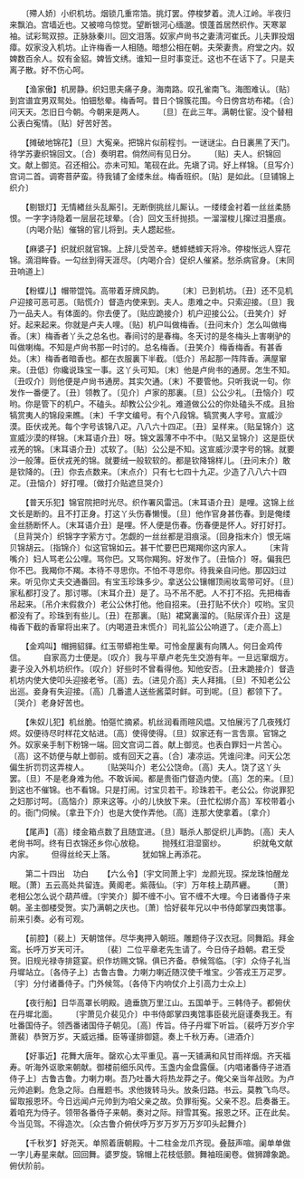 <!-- { "loadSidebar": true } -->
　　〔殢人娇〕小织机坊。烟锁几重帘箔。挑灯罢。停梭梦着。流人江岭。半夜归来飘泊。宫墙近也。又被啼乌惊觉。望断银河心缅邈。恨蓬首居然织作。天寒翠袖。试彩鸳双掠。正脉脉秦川。回文泪落。奴家卢尙书之妻淸河崔氏。儿夫罪投烟瘴。奴家没入机坊。止许梅香一人相随。暗想公相在朝。夫荣妻贵。府堂之内。奴婢数百余人。奴有金貂。婢皆文绣。谁知一旦时事变迁。这也不在话下了。只是夫离子散。好不伤心呵。 

　　【渔家傲】机房静。织妇思夫痛子身。海南路。叹孔雀南飞。海图难认。〔贴〕到宫谱宜男双鸳处。怕钿愁晕。梅香呵。昔日个锦簇花围。今日傍宫坊布裙。〔合〕问天天。怎旧日今朝。今朝来是两人。 
　　〔旦〕在此三年。满朝仕宦。没个替相公表白寃情。〔贴〕好苦好苦。 

　　【摊破地锦花】〔旦〕大寃亲。把锦片似前程刌。一谜谜尘。白日裏黑了天门。待学苏妻织锦回文。〔合〕奏明君。倘然间有见日分。 
　　〔贴〕夫人。织锦回文。献上御览。召还相公。亦未可知。笔砚在此。先塡了词。好上样锦。〔旦写介〕宫词二首。调寄菩萨蛮。待我铺了金缕朱丝。梅香班织。〔贴〕是如此。〔旦铺锦上织介〕 

　　【剔银灯】无情緖丝头乱厮引。无断倒挑丝儿厮认。一缕缕金衬着一丝丝柔肠恨。一字字诗隐着一层层花球晕。〔合〕回文玉纤抛损。一溜溜梭儿撺过泪墨痕。 
　　〔内喝介贴〕催锦的官儿将到。夫人趱起些。 

　　【麻婆子】织就织就官锦。上辞儿受苦辛。蟋蟀蟋蟀天将冷。停梭怅远人穿花锦。滴泪眸昏。一勾丝到得天涯尽。〔内喝介合〕促织人催紧。愁杀病官身。〔末同丑响道上〕 

　　【粉蝶儿】帽带馄饨。高带着牙牌风韵。 
　　〔末〕已到机坊。〔丑〕还不见机户迎接可恶可恶。〔贴慌介〕督造内使来到。夫人。患难之中。只索迎接。〔旦〕我乃一品夫人。有体面的。你去便了。〔贴应跪接介〕机户迎接公公。〔丑笑介〕好好。起来起来。你就是卢夫人哩。〔贴〕机户叫做梅香。〔丑问末介〕怎么叫做梅香。〔末〕梅香者丫头之总名也。春间讨的是春梅。冬天讨的是冬梅头上害喇驴的叫做喇梅。不知是卢尙书那一时讨的。总名梅香。〔丑笑介〕梅香梅香。有甚香处。〔末〕梅香者暗香也。都在衣服裏下半截。〔低介〕吊起那一阵阵香。满屋窜来。〔丑低〕你纔说珠宝一事。这丫头可知。〔末〕他是卢尙书的通房。怎生不知。〔丑叹介〕则他便是卢尙书通房。其实欠通。〔末〕不要管他。只听我说一句。你发作一番便了。〔丑〕领教了。〔见介〕卢家的那裏。〔旦〕公公少礼。〔丑恼介〕哎哟。你是管下的机户。不磕头。却教公公少礼。难道做公公的你处磕头不成。且抬犒赏夷人的锦段来瞧。〔末〕千字文编号。有个八段锦。犒赏夷人字号。宣威沙漠。臣伏戎羌。每个字号该锦八疋。八八六十四疋。〔丑〕呈样来。〔贴呈锦介〕这宣威沙漠的样锦。〔末耳语介丑〕呀。锦文嚣薄不中不中。〔贴又呈锦介〕这是臣伏戎羌的锦。〔末耳语介丑〕忒软了。〔贴〕公公是不知。这宣威沙漠字号的锦。就要沙一般薄。臣伏戎羌的锦。就要绒一般软软的。都是钦降锦样儿。〔丑问末介〕敢是钦降的。〔丑〕你去点数来。〔末点介〕只有七七四十九疋。少造了八八六十四疋。〔丑恼介〕好打哩。〔做打介贴遮旦哭介〕 

　　【普天乐犯】锦官院把时光尽。织作署风雷迅。〔末耳语介丑〕是哩。这锦上丝文长是断的。且不打正身。打这丫头伤春懒慢。〔旦〕他作官身甚伤春。到是俺缕金丝肠断怀人。〔末耳语介丑〕是哩。怀人便是伤春。伤春便是怀人。好打好打。〔旦背哭介〕织锦字字萦方寸。怎觑的一丝丝都是泪痕滚。〔回身指末介〕恨无端贝锦胡云。〔指锦介〕似这官锦如云。甚干忙要巴巴羯羯你这内家人。 
　　〔末背嘴介〕妇人骂老公公哩。骂你巴。又骂你羯狗。好发作了。〔丑恼介〕呀。偏我巴你不巴。我羯你不羯。本待不寻思你。不怕不寻思你。待我亲自问他。那囚妇过来。听见你丈夫交通番回。有宝玉珍珠多少。拿送公公镶帽顶闹妆鸾带可好。〔旦〕家私都打没了。那讨哪。〔末耳介丑〕是了。马不吊不肥。人不打不招。先把梅香吊起来。〔吊介末假救介〕老公公休打他。他自招来。〔丑打贴不伏介〕哎哟。宝贝都没有了。珍珠到有些儿。〔丑〕在那裏。〔贴〕裙窝裏溜的。〔贴尿诨介丑〕这是梅香下截的香窜将出来了。〔内喝道丑末慌介〕司礼监公公响道了。〔走介高上〕 

　　【金鸡叫】帽拥貂貚。红玉带蟒袍生晕。可怜金屋裏有向隅人。何日金鸡传信。 
　　自家高力士便是。〔叹介〕我与平章卢老先生交游有年。一旦远窜烟方。妻子没入外机坊织作。〔叹介〕好些时不曾看得他。知他安否。〔丑末跪接介〕督造机坊内使大使叩头迎接老爷。〔高〕去。〔进见介高〕夫人拜揖。〔旦〕不知老公公出巡。妾身有失迎接。〔高〕几番遣人送些酱菜时鲜。可到呢。〔旦〕都领下了。〔哭介〕老身好苦也。 

　　【朱奴儿犯】机丝脆。怕彄忙摘紧。机丝润看雨暄风煴。又怕展污了几夜残灯烬。奴便待尽时样花文帖进。〔高〕使得使得。〔旦〕奴家还有一言吿禀。官锦之外。奴家亲手制下粉锦一端。回文宫词二首。献上御览。也表白罪妇一片苦心。〔高〕这不妨便与献上御前。或有回天之喜。〔合〕凄凉运。凭谁问津。问天公怎偏生折罚罚这弄梭人。 
　　〔贴哭叫介〕老公公饶命。〔高〕夫人。饶了这丫头罢。〔旦〕不是老身难为他。不敢诉闻。都是贵衙门督造内使。〔高〕怎的来。〔旦〕到这也不催锦。也不看锦。只是打闹。讨宝贝若干。珍珠若干。老公公。你说罪犯之妇那讨呵。〔高恼介〕原来这等。小的儿快放下来。〔丑忙松绑介高〕军校带着小的。衙门伺候。〔拿丑下介〕也是大使作弄他。〔高〕连那大使拿着。〔拿介〕 

　　【尾声】〔高〕缕金箱点数了且随宜进。〔旦〕聒杀人那促织儿声韵。〔高〕夫人老尙书呵。终有日衣锦还乡你心放稳。 
　　抛残红泪湿窗纱。　　　　织就龟文献内家。 
　　但得丝纶天上落。　　　　犹如锦上再添花。 

　　第二十四出　功白 
　　【六么令】〔宇文同萧上宇〕龙颜光现。探龙珠怕醒龙眠。〔萧〕五云高处共留连。黄阁老。紫薇仙。〔宇〕万年枝上葫芦纒。 
　　〔萧〕老相公怎么说个葫芦缠。〔宇笑介〕脚不缠不小。官不缠不大哩。今日诸番侍子来朝。圣主御楼受贺。实乃满朝之庆也。〔萧〕恰好裴年兄以中书侍郞掌四夷馆事。前来引奏。必有可观。 

　　【前腔】〔裴上〕天朝馆伴。尽华夷押入朝班。雕题侍子汉衣冠。同舞蹈。拜金鸾。长呼万岁天可汗。 
　　〔裴〕二位平章老先生请了。今日侍子趋朝。君王受贺。旧规光禄寺排筵宴。织作坊赐文锦。俱已齐备。恭候驾临。〔宇〕众侍子礼当丹墀站立。〔各侍子上〕古鲁古鲁。力喇力喇近随汉使千堆宝。少答戎王万疋罗。〔宇〕分付诸番侍子。门外候驾。〔各侍下内响仗介上引高力士众上〕 

　　【夜行船】日华高罩长明殿。遶垂旒万里江山。五国单于。三韩侍子。都俯伏在丹墀北面。 
　　〔宇萧见介裴见介〕中书侍郞掌四夷馆事臣裴光庭谨奏我王。有吐番国侍子。领西番诸国侍子朝见。〔高〕传旨。侍子丹墀下听旨。〔裴呼万岁介宇萧裴〕恭贺万岁。天威远播。臣等谨排御筵。奏上千秋万寿。〔进酒介〕 

　　【好事近】花舞大唐年。罄欢心太平重见。喜一天铺满和风甘雨祥烟。齐天福寿。听海外讴歌来朝献。御楼前细乐风传。玉盏内金盘露偃。〔内唱诸番侍子进酒侍子上〕古鲁古鲁。力喇力喇。吾乃吐番大将热龙莽之子。俺父亲当年战败。为卢元帅追剿。危急之际。白雁题书。求他拨转马头。放条归路。书云。莫教飞鸟尽。留取报恩环。今日远闻卢元帅到为咱父亲之故。负罪衔寃。父亲不忍。启奏番王。着咱充为侍子。领带各番侍子来朝。奏对之际。辩雪其寃。报恩之环。正在此矣。今当见驾。不得造次。〔众古鲁介俯伏呼万岁万岁万万岁叩头起舞介〕 

　　【千秋岁】好尧天。单照着唐朝殿。十二柱金龙爪齐现。叠鼓声喧。阑单单做一字儿寿星来献。回回舞。婆罗旋。锦帽上花枝低颤。舞袖班阑卷。做狮蹲象跪。俯伏阶前。 

